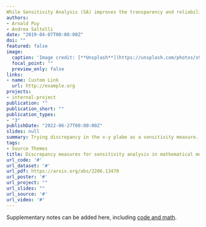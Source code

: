 ```yaml
---
While Sensitivity Analysis (SA) improves the transparency and reliability of mathematical models, its uptake by modelers is still scarce. This is partially explained by its technical requirements, which may be hard to decipher and interpret for the non-specialist. Here we draw on the concept of discrepancy and propose a sensitivity measure that is as easy to understand as the visual inspection of input-output scatterplots. Numerical experiments on classic SA functions and on meta-models suggest that the symmetric L2 discrepancy measure is able to rank the most influential parameters almost as accurately as the variance-based total sensitivity index, one of the most established global sensitivity measures.
authors:
- Arnald Puy
- Andrea Saltelli
date: "2019-04-07T00:00:00Z"
doi: ""
featured: false
image:
  caption: 'Image credit: [**Unsplash**](https://unsplash.com/photos/s9CC2SKySJM)'
  focal_point: ""
  preview_only: false
links:
- name: Custom Link
  url: http://example.org
projects:
- internal-project
publication: ""
publication_short: ""
publication_types:
- "3"
publishDate: "2022-06-27T00:00:00Z"
slides: null
summary: Trying discrepancy in the x-y plabe as a sensitivity measure.
tags:
- Source Themes
title: Discrepancy measures for sensitivity analysis in mathematical modeling
url_code: '#'
url_dataset: '#'
url_pdf: https://arxiv.org/abs/2206.13470
url_poster: '#'
url_project: ""
url_slides: ""
url_source: '#'
url_video: '#'
---
```


Supplementary notes can be added here, including [code and math](https://sourcethemes.com/academic/docs/writing-markdown-latex/).
